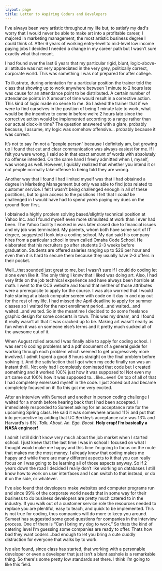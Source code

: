 ```yaml
---
layout: page
title: Letter to Aspiring Coders and Developers
---
```



I've always been very artistic throughout my life but, to satisfy my dad's worry that I would never be able to make art into a profitable career, I majored in marketing management, the most artistic business degree I could think of.  After 6 years of working entry-level to mid-level low income paying jobs I decided I needed a change in my career path but I wasn't sure exactly what that meant.  

I had found over the last 6 years that my particular rigid, blunt, logic-above-all attitude was not very appreciated in the very grey, politically correct, corporate world. This was something I was not prepared for after college.

To illustrate, during orientation for a particular position the trainer told the class that showing up to work anywhere between 1 minute to 2 hours late was cause for an attendance point to be distributed.  A certain number of attendance points in X amount of time would result in a corrective action.  This kind of logic made no sense to me.  So I asked the trainer that if we were to find ourselves in the position of being 1 minute late to work, what would be the incentive to come in before we’re 2 hours late since the corrective action would be implemented according to a range rather than our actual clock-in time? The question answered with a glare, probably because, I assume, my logic was somehow offensive… probably because it was correct.

It’s not to say I’m not a “people person” because I definitely am, but growing up I found that cut and clear communication was always easiest for me. If I felt you were wrong, I said so in that exact amount of words with absolutely no offense intended.  On the same hand I freely admitted when I, myself, was wrong as well. However, I quickly realized that whether you intend it or not people normally take offense to being told they are wrong. 

Another way that I found I had limited myself was that I had obtained a degree in Marketing Management but only was able to find jobs related to customer service. I felt I wasn't being challenged enough in all of these postitions, but to gain access to the positions I felt that I _could_ be challenged in I would have had to spend _years_ paying my dues on the ground floor first. 

I obtained a highly problem solving based/slightly technical position at Yahoo Inc. and I found myself even more stimulated at work than I ever had been.  The Yahoo facility I worked in was later closed due to financial issues and my job was terminated. My parents, whom both have some sort of IT degree, suggested I look into a coding school.  My dad said his company hires from a particular school in town called Omaha Code School.  He elaborated that his recruiters go after students 2-3 weeks before graduation. Students are offered salaries ranging up to $26 per hour and even then it is hard to secure them because they usually have 2-3 offers in their pocket.  

Well…that sounded just great to me, but I wasn’t sure if I could do coding let alone even like it. The only thing I _knew_ that I liked was doing art. Also, I had very little on the job technical experience and have always been horrible at math. I went to the OCS website and found that neither of those attributes were a prerequisite to apply for the course.  I was also worried that I would hate staring at a black computer screen with code on it day in and day out for the rest of my life.  I had missed the April deadline to apply for summer classes so I waited for the next enrollment period…and waited…and waited…and waited.  So in the meantime I decided to do some freelance graphic design for some concerts in town. This was my dream, and I found it really wasn’t all that it was cracked up to be.  Making art wasn’t nearly as fun when it was on someone else’s terms and it pretty much sucked all of the awesome out of it. 

When August rolled around I was finally able to apply for coding school. I was sent 6 coding problems and a pdf document of a general guide for working through each problem which seemed to get progressively more involved.  I admit I spent a good 8 hours straight on the final problem before solving it.  And the satisfaction that I got when my code finally ran was an instant thrill.  Not only had I completely dominated that code but I created something and it worked 100% just how it was supposed to! Not even my art came out 100% how it was supposed to… like…ever! On top of all of that I had completely emerssed myself in the code. I just zoned out and became completely focused on it! So this got me very excited.  

After an interview with Sumeet and another in person coding challenge I waited for a month before hearing back that I had been accepted.  I immediately responded to Sumeet asking for an acceptance rate for the upcoming Spring class. He said it was somewhere around 11% and put that into perspective by adding that UC Berkley’s acceptance rate was 13% and Harvard’s is 6%.  _Talk. About. An. Ego. Boost_.  **Holy crap! I’m basically a NASA engineer!**  

I admit I still didn’t know very much about the job market when I started school.  I just knew that the last time I was in school I focused on what I thought would make me happy and this time I’m going to focus on the route that makes me the most money. I already know that coding makes me happy and while there are many different aspects to it that you can really focus on I was going to be learning all of those aspects anyway.  So if 2 years down the road I decided I really don’t like working on databases I still know how to work on user interfaces and I can switch to that instead, or do it on the side, or whatever.  

I’ve also found that developers make websites and computer programs run and since 99% of the corporate world needs that in some way for their business to do business developers are pretty much catered to in the industry.  If you walk out of a customer service role the resources needed to replace you are plentiful, easy to teach, and quick to be implemented.  This is not true for coding, thus companies will do more to keep you around.  Sumeet has suggested some good questions for companies in the interview process. One of them is “Can I bring my dog to work.”  So thats the kind of catering level I’m guessing some companies are ready to offer.  Thats how bad they want coders…bad enough to let you bring a cute cuddly distraction for everyone that walks by to work.  

Ive also found, since class has started, that working with a personable developer or even a developer that just isn’t a blunt asshole is a remarkable thing.  So there's some pretty low standards set there. I think I’m going to like this field. 